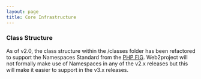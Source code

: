 ```yaml
---
layout: page
title: Core Infrastructure
---
```


### Class Structure

As of v2.0, the class structure within the /classes folder has been refactored to support the Namespaces Standard from the [PHP FIG](http://www.php-fig.org/). Web2project will not formally make use of Namespaces in any of the v2.x releases but this will make it easier to support in the v3.x releases.
